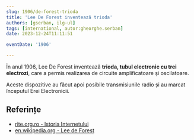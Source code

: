 ```yaml
---
slug: 1906/de-forest-trioda
title: 'Lee De Forest inventează trioda'
authors: [gserban, ilg-ul]
tags: [international, autor:gheorghe.serban]
date: 2023-12-24T11:11:51

eventDate: '1906'

---
```


În anul 1906, Lee De Forest inventează **trioda, tubul electronic cu
trei electrozi**, care a permis realizarea
de circuite amplificatoare și oscilatoare.

<!-- truncate -->

Aceste dispozitive au făcut apoi posibile transmisiunile radio și au
marcat începutul Erei Electronicii.

## Referințe

- [rite.org.ro - Istoria Internetului](https://rite.org.ro/istoria-internetului/)
- [en.wikipedia.org - Lee de Forest](https://en.wikipedia.org/wiki/Lee_de_Forest)
